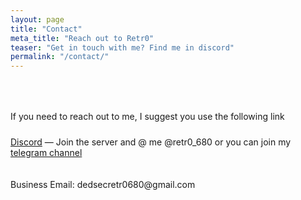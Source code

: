 ```yaml
---
layout: page
title: "Contact"
meta_title: "Reach out to Retr0"
teaser: "Get in touch with me? Find me in discord"
permalink: "/contact/"
---
```


<div style="padding-top: 50px; padding-bottom: 10px;">
If you need to reach out to me, I suggest you use the following link 
</div>

[Discord](https://discord.gg/k8vMXBXsfE) — Join the server and @ me @retr0_680 or you can join my [telegram channel](https://t.me/Retr0680)

<div style="padding-top: 20px; padding-bottom: 30px;">
Business Email: dedsecretr0680@gmail.com
</div>